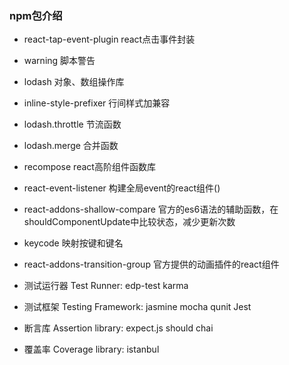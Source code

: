 ### npm包介绍

- react-tap-event-plugin react点击事件封装

- warning 脚本警告

- lodash 对象、数组操作库

- inline-style-prefixer  行间样式加兼容

- lodash.throttle 节流函数

- lodash.merge 合并函数

- recompose react高阶组件函数库

- react-event-listener 构建全局event的react组件()

- react-addons-shallow-compare 官方的es6语法的辅助函数，在shouldComponentUpdate中比较状态，减少更新次数

- keycode 映射按键和键名

- react-addons-transition-group 官方提供的动画插件的react组件



- 测试运行器 Test Runner: edp-test karma
- 测试框架 Testing Framework: jasmine mocha qunit Jest
- 断言库 Assertion library: expect.js should chai
- 覆盖率 Coverage library: istanbul



